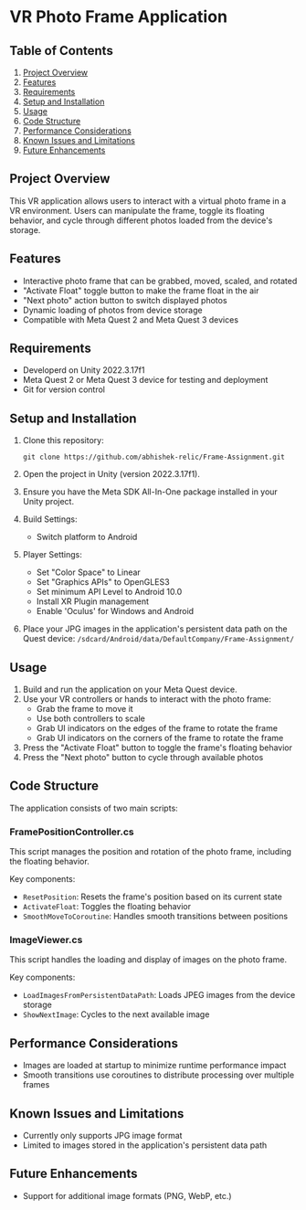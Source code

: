 # VR Photo Frame Application

## Table of Contents
1. [Project Overview](#project-overview)
2. [Features](#features)
3. [Requirements](#requirements)
4. [Setup and Installation](#setup-and-installation)
5. [Usage](#usage)
6. [Code Structure](#code-structure)
7. [Performance Considerations](#performance-considerations)
8. [Known Issues and Limitations](#known-issues-and-limitations)
9. [Future Enhancements](#future-enhancements)

## Project Overview

This VR application allows users to interact with a virtual photo frame in a VR environment. Users can manipulate the frame, toggle its floating behavior, and cycle through different photos loaded from the device's storage.

## Features

- Interactive photo frame that can be grabbed, moved, scaled, and rotated
- "Activate Float" toggle button to make the frame float in the air
- "Next photo" action button to switch displayed photos
- Dynamic loading of photos from device storage
- Compatible with Meta Quest 2 and Meta Quest 3 devices

## Requirements

- Developerd on Unity 2022.3.17f1
- Meta Quest 2 or Meta Quest 3 device for testing and deployment
- Git for version control

## Setup and Installation

1. Clone this repository:
   ```
   git clone https://github.com/abhishek-relic/Frame-Assignment.git
   ```

2. Open the project in Unity (version 2022.3.17f1).

3. Ensure you have the Meta SDK All-In-One package installed in your Unity project.

4. Build Settings:
   - Switch platform to Android

5. Player Settings:
   - Set "Color Space" to Linear
   - Set "Graphics APIs" to OpenGLES3
   - Set minimum API Level to Android 10.0
   - Install XR Plugin management
   - Enable 'Oculus' for Windows and Android

6. Place your JPG images in the application's persistent data path on the Quest device:
   `/sdcard/Android/data/DefaultCompany/Frame-Assignment/`

## Usage

1. Build and run the application on your Meta Quest device.
2. Use your VR controllers or hands to interact with the photo frame:
   - Grab the frame to move it
   - Use both controllers to scale
   - Grab UI indicators on the edges of the frame to rotate the frame
   - Grab UI indicators on the corners of the frame to rotate the frame
3. Press the "Activate Float" button to toggle the frame's floating behavior
4. Press the "Next photo" button to cycle through available photos

## Code Structure

The application consists of two main scripts:

### FramePositionController.cs

This script manages the position and rotation of the photo frame, including the floating behavior.

Key components:
- `ResetPosition`: Resets the frame's position based on its current state
- `ActivateFloat`: Toggles the floating behavior
- `SmoothMoveToCoroutine`: Handles smooth transitions between positions

### ImageViewer.cs

This script handles the loading and display of images on the photo frame.

Key components:
- `LoadImagesFromPersistentDataPath`: Loads JPEG images from the device storage
- `ShowNextImage`: Cycles to the next available image

## Performance Considerations

- Images are loaded at startup to minimize runtime performance impact
- Smooth transitions use coroutines to distribute processing over multiple frames

## Known Issues and Limitations

- Currently only supports JPG image format
- Limited to images stored in the application's persistent data path

## Future Enhancements

- Support for additional image formats (PNG, WebP, etc.)
